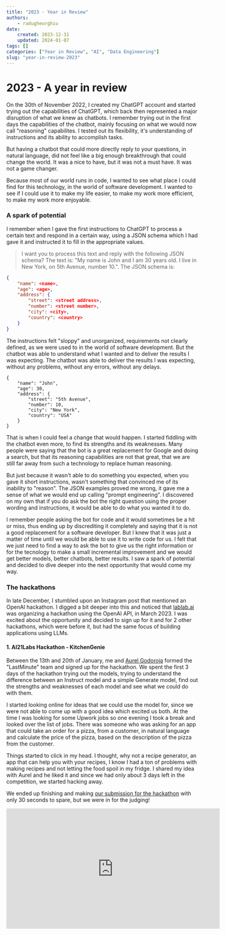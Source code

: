 ```yaml
---
title: "2023 - Year in Review"
authors: 
    - radugheorghiu
date: 
    created: 2023-12-31
    updated: 2024-01-07
tags: []
categories: ["Year in Review", "AI", "Data Engineering"]
slug: "year-in-review-2023"
---
```


# **2023 - A year in review**

On the 30th of November 2022, I created my ChatGPT account and started trying out the capabilities of ChatGPT, which back then represented a major disruption of what we knew as chatbots. I remember trying out in the first days the capabilities of the chatbot, mainly focusing on what we would now call "reasoning" capabilites. I tested out its flexibility, it's understanding of instructions and its ability to accomplish tasks.

<!--more-->

But having a chatbot that could more directly reply to your questions, in natural language, did not feel like a big enough breakthrough that could change the world. It was a nice to have, but it was not a must have. It was not a game changer.

Because most of our world runs in code, I wanted to see what place I could find for this technology, in the world of software development. I wanted to see if I could use it to make my life easier, to make my work more efficient, to make my work more enjoyable.

### A spark of potential

I remember when I gave the first instructions to ChatGPT to process a certain text and respond in a certain way, using a JSON schema which I had gave it and instructed it to fill in the appropriate values.

> I want you to process this text and reply with the following JSON schema? The text is: "My name is John and I am 30 years old. I live in New York, on 5th Avenue, number 10.". The JSON schema is:

```json
{
    "name": <name>,
    "age": <age>,
    "address": {
        "street": <street address>,
        "number": <street number>,
        "city": <city>,
        "country": <country>
    }
}
```

The instructions felt "sloppy" and unorganized, requirements not clearly defined, as we were used to in the world of software development. But the chatbot was able to understand what I wanted and to deliver the results I was expecting. The chatbot was able to deliver the results I was expecting, without any problems, without any errors, without any delays.

```
{
    "name": "John",
    "age": 30,
    "address": {
        "street": "5th Avenue",
        "number": 10,
        "city": "New York",
        "country": "USA"
    }
}
```

That is when I could feel a change that would happen. I started fiddling with the chatbot even more, to find its strengths and its weaknesses. Many people were saying that the bot is a great replacement for Google and doing a search, but that its reasoning capabilities are not that great, that we are still far away from such a technology to replace human reasoning.

But just because it wasn't able to do something you expected, when you gave it short instructions, wasn't something that convinced me of its inability to "reason". The JSON examples proved me wrong, it gave me a sense of what we would end up calling "prompt engineering". I discovered on my own that if you do ask the bot the right question using the proper wording and instructions, it would be able to do what you wanted it to do.

I remember people asking the bot for code and it would sometimes be a hit or miss, thus ending up by discrediting it completely and saying that it is not a good replacement for a software developer. But I knew that it was just a matter of time until we would be able to use it to write code for us. I felt that we just need to find a way to ask the bot to give us the right information or for the tecnology to make a small incremental improvement and we would get better models, better chatbots, better results. I saw a spark of potential and decided to dive deeper into the next opportunity that would come my way.

### The hackathons

In late December, I stumbled upon an Instagram post that mentioned an OpenAI hackathon. I digged a bit deeper into this and noticed that [lablab.ai](lablab.ai) was organizing a hackathon using the OpenAI API, in March 2023. I was excited about the opportunity and decided to sign up for it and for 2 other hackathons, which were before it, but had the same focus of building applications using LLMs.

#### 1. AI21Labs Hackathon - KitchenGenie

Between the 13th and 20th of January, me and [Aurel Godoroja](https://www.linkedin.com/in/aurel-godoroja-a31026117/) formed the "LastMinute" team and signed up for the hackathon. We spent the first 3 days of the hackathon trying out the models, trying to understand the difference between an Instruct model and a simple Generate model, find out the strengths and weaknesses of each model and see what we could do with them.

I started looking online for ideas that we could use the model for, since we were not able to come up with a good idea which excited us both. At the time I was looking for some Upwork jobs so one evening I took a break and looked over the list of jobs. There was someone who was asking for an app that could take an order for a pizza, from a customer, in natural language and calculate the price of the pizza, based on the description of the pizza from the customer.

Things started to click in my head. I thought, why not a recipe generator, an app that can help you with your recipes, I know I had a ton of problems with making recipes and not letting the food spoil in my fridge. I shared my idea with Aurel and he liked it and since we had only about 3 days left in the competition, we started hacking away.

We ended up finishing and making [our submission for the hackathon](https://lablab.ai/event/ai21-labs-hackathon/lastminute/kitchen-genie) with only 30 seconds to spare, but we were in for the judging!

<div align="center">
<iframe width="560" height="315" src="https://www.youtube.com/embed/RI-9OZ9IqIE?si=9l7Cu0y10AxTcHOo" title="YouTube video player" frameborder="0" allow="accelerometer; autoplay; clipboard-write; encrypted-media; gyroscope; picture-in-picture; web-share" allowfullscreen></iframe>
</div>